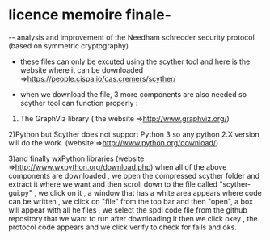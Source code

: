 # licence memoire finale-
-- analysis and improvement of the Needham schreoder security protocol (based on symmetric cryptography)

  * these files can only be excuted using the scyther tool and here is the website where it can be downloaded =>https://people.cispa.io/cas.cremers/scyther/
     
* when we download the file, 3 more  components are also needed so scyther tool can function properly :
  
1) The GraphViz library ( the website =>http://www.graphviz.org/)
   
2)Python but Scyther does not support Python 3 so any python 2.X version will do the work. (website =>http://www.python.org/download/)

3)and finally wxPython libraries (website =>http://www.wxpython.org/download.php) 
when all of the above components are downloaded , we open the compressed scyther folder and extract it where we want and then scroll down to the file called "scyther-gui.py" , we click on it , a window that has a white area appears where code can be written ,
we click on "file" from the top bar and then "open", a box will appear with all he files , we select the spdl code file from the github repository that we want to run after downloading it then we click okey ,
the protocol code appears and we click verify to check for fails and oks.
